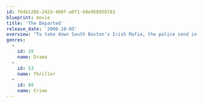 ```yaml
---
id: f64b1286-242d-400f-a0f1-68e958958783
blueprint: movie
title: 'The Departed'
release_date: '2006-10-05'
overview: "To take down South Boston's Irish Mafia, the police send in one of their own to infiltrate the underworld, not realizing the syndicate has done likewise. While an undercover cop curries favor with the mob kingpin, a career criminal rises through the police ranks. But both sides soon discover there's a mole among them."
genres:
  -
    id: 18
    name: Drama
  -
    id: 53
    name: Thriller
  -
    id: 80
    name: Crime
---
```


